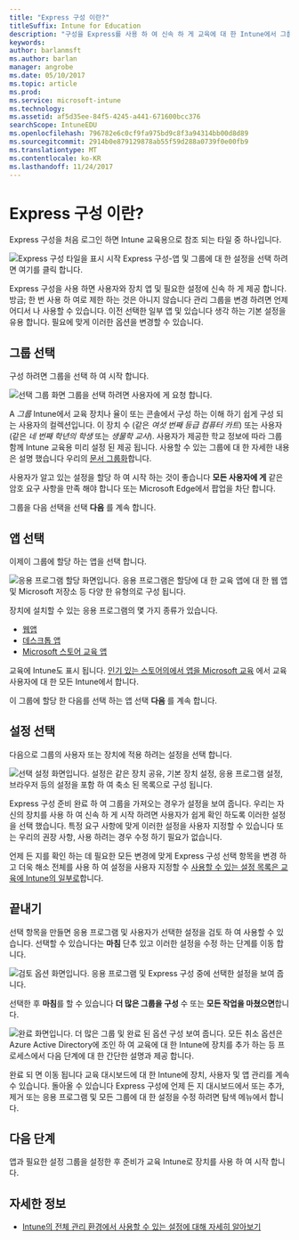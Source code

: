 ```yaml
---
title: "Express 구성 이란?"
titleSuffix: Intune for Education
description: "구성을 Express를 사용 하 여 신속 하 게 교육에 대 한 Intune에서 그룹을 설정 합니다."
keywords: 
author: barlanmsft
ms.author: barlan
manager: angrobe
ms.date: 05/10/2017
ms.topic: article
ms.prod: 
ms.service: microsoft-intune
ms.technology: 
ms.assetid: af5d35ee-84f5-4245-a441-671600bcc376
searchScope: IntuneEDU
ms.openlocfilehash: 796782e6c0cf9fa975bd9c8f3a94314bb00d8d89
ms.sourcegitcommit: 2914b0e879129878ab55f59d288a0739f0e00fb9
ms.translationtype: MT
ms.contentlocale: ko-KR
ms.lasthandoff: 11/24/2017
---
```

# <a name="what-is-express-configuration"></a>Express 구성 이란?

Express 구성을 처음 로그인 하면 Intune 교육용으로 참조 되는 타일 중 하나입니다.

  ![Express 구성 타일을 표시 시작 Express 구성-앱 및 그룹에 대 한 설정을 선택 하려면 여기를 클릭 합니다.](./media/express-config-001-launch-tile.png)

Express 구성을 사용 하면 사용자와 장치 앱 및 필요한 설정에 신속 하 게 제공 합니다. 방금; 한 번 사용 하 여로 제한 하는 것은 아니지 않습니다 관리 그룹을 변경 하려면 언제 어디서 나 사용할 수 있습니다. 이전 선택한 일부 앱 및 있습니다 생각 하는 기본 설정을 유용 합니다. 필요에 맞게 이러한 옵션을 변경할 수 있습니다.

## <a name="choose-a-group"></a>그룹 선택

구성 하려면 그룹을 선택 하 여 시작 합니다.

  ![선택 그룹 화면 그룹을 선택 하려면 사용자에 게 요청 합니다.](./media/express-config-004-choose-group.png)

A _그룹_ Intune에서 교육 장치나 율이 또는 콘솔에서 구성 하는 이해 하기 쉽게 구성 되는 사용자의 컬렉션입니다. 이 장치 수 (같은 _여섯 번째 등급 컴퓨터 카트_) 또는 사용자 (같은 _네 번째 학년의 학생_ 또는 _생물학 교사_). 사용자가 제공한 학교 정보에 따라 그룹 함께 Intune 교육용 미리 설정 된 제공 됩니다. 사용할 수 있는 그룹에 대 한 자세한 내용은 설명 했습니다 우리의 [문서 그룹화](what-are-groups.md)합니다.

사용자가 알고 있는 설정을 할당 하 여 시작 하는 것이 좋습니다 **모든 사용자에 게** 같은 암호 요구 사항을 만족 해야 합니다 또는 Microsoft Edge에서 팝업을 차단 합니다.

그룹을 다음 선택을 선택 **다음** 를 계속 합니다.

## <a name="choose-apps"></a>앱 선택

이제이 그룹에 할당 하는 앱을 선택 합니다.

  ![응용 프로그램 할당 화면입니다. 응용 프로그램은 할당에 대 한 교육 앱에 대 한 웹 앱 및 Microsoft 저장소 등 다양 한 유형의로 구성 됩니다.](./media/express-config-005-choose-apps.png)

장치에 설치할 수 있는 응용 프로그램의 몇 가지 종류가 있습니다.

* [웹앱](how-to-add-apps.md#add-web-apps)
* [데스크톱 앱](how-to-add-apps.md#add-desktop-apps)
* [Microsoft 스토어 교육 앱](acquire-store-apps.md)

교육에 Intune도 표시 됩니다. [인기 있는 스토어의에서 앱을 Microsoft 교육](how-to-add-apps.md#add-popular-apps) 에서 교육 사용자에 대 한 모든 Intune에서 합니다.

이 그룹에 할당 한 다음를 선택 하는 앱 선택 **다음** 를 계속 합니다.

## <a name="choose-settings"></a>설정 선택

다음으로 그룹의 사용자 또는 장치에 적용 하려는 설정을 선택 합니다.

  ![선택 설정 화면입니다. 설정은 같은 장치 공유, 기본 장치 설정, 응용 프로그램 설정, 브라우저 등의 설정을 포함 하 여 축소 된 목록으로 구성 됩니다.](./media/express-config-006-choose-settings.png)

Express 구성 준비 완료 하 여 그룹을 가져오는 경우가 설정을 보여 줍니다. 우리는 자신의 장치를 사용 하 여 신속 하 게 시작 하려면 사용자가 쉽게 확인 하도록 이러한 설정을 선택 했습니다. 특정 요구 사항에 맞게 이러한 설정을 사용자 지정할 수 있습니다 또는 우리의 권장 사항, 사용 하려는 경우 수정 하기 필요가 없습니다.

언제 든 지를 확인 하는 데 필요한 모든 변경에 맞게 Express 구성 선택 항목을 변경 하 고 더욱 해소 전체를 사용 하 여 설정을 사용자 지정할 수 [사용할 수 있는 설정 목록은 교육에 Intune의 일부로](available-settings.md)합니다.

## <a name="finish-up"></a>끝내기

선택 항목을 만들면 응용 프로그램 및 사용자가 선택한 설정을 검토 하 여 사용할 수 있습니다. 선택할 수 있습니다는 **마침** 단추 있고 이러한 설정을 수정 하는 단계를 이동 합니다.

  ![검토 옵션 화면입니다. 응용 프로그램 및 Express 구성 중에 선택한 설정을 보여 줍니다.](./media/express-config-007-save-changes.png)

선택한 후 **마침**를 할 수 있습니다 **더 많은 그룹을 구성** 수 또는 **모든 작업을 마쳤으면**합니다.

  ![완료 화면입니다. 더 많은 그룹 및 완료 된 옵션 구성 보여 줍니다. 모든 취소 옵션은 Azure Active Directory에 조인 하 여 교육에 대 한 Intune에 장치를 추가 하는 등 프로세스에서 다음 단계에 대 한 간단한 설명과 제공 합니다.](./media/express-config-008-all-done.png)

완료 되 면 이동 됩니다 교육 대시보드에 대 한 Intune에 장치, 사용자 및 앱 관리를 계속 수 있습니다. 돌아올 수 있습니다 Express 구성에 언제 든 지 대시보드에서 또는 추가, 제거 또는 응용 프로그램 및 모든 그룹에 대 한 설정을 수정 하려면 탐색 메뉴에서 합니다.

## <a name="next-steps"></a>다음 단계

앱과 필요한 설정 그룹을 설정한 후 준비가 교육 Intune로 장치를 사용 하 여 시작 합니다.

## <a name="find-out-more"></a>자세한 정보
- [Intune의 전체 관리 환경에서 사용할 수 있는 설정에 대해 자세히 알아보기](https://docs.microsoft.com/intune/deploy-use/manage-settings-and-features-on-your-devices-with-microsoft-intune-policies)
